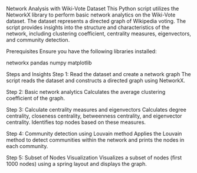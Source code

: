 Network Analysis with Wiki-Vote Dataset
This Python script utilizes the NetworkX library to perform basic network analytics on the Wiki-Vote dataset. The dataset represents a directed graph of Wikipedia voting. The script provides insights into the structure and characteristics of the network, including clustering coefficient, centrality measures, eigenvectors, and community detection.

Prerequisites
Ensure you have the following libraries installed:

networkx
pandas
numpy
matplotlib

Steps and Insights
Step 1: Read the dataset and create a network graph
The script reads the dataset and constructs a directed graph using NetworkX.

Step 2: Basic network analytics
Calculates the average clustering coefficient of the graph.

Step 3: Calculate centrality measures and eigenvectors
Calculates degree centrality, closeness centrality, betweenness centrality, and eigenvector centrality. Identifies top nodes based on these measures.

Step 4: Community detection using Louvain method
Applies the Louvain method to detect communities within the network and prints the nodes in each community.

Step 5: Subset of Nodes Visualization
Visualizes a subset of nodes (first 1000 nodes) using a spring layout and displays the graph.
